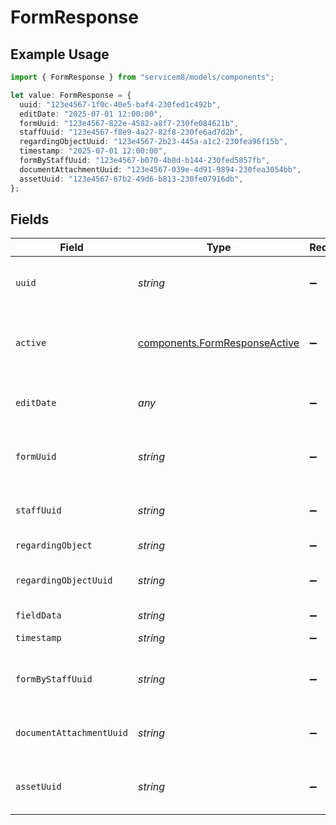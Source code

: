 # FormResponse

## Example Usage

```typescript
import { FormResponse } from "servicem8/models/components";

let value: FormResponse = {
  uuid: "123e4567-1f0c-40e5-baf4-230fed1c492b",
  editDate: "2025-07-01 12:00:00",
  formUuid: "123e4567-822e-4582-a8f7-230fe084621b",
  staffUuid: "123e4567-f8e9-4a27-82f8-230fe6ad7d2b",
  regardingObjectUuid: "123e4567-2b23-445a-a1c2-230fea96f15b",
  timestamp: "2025-07-01 12:00:00",
  formByStaffUuid: "123e4567-b070-4b8d-b144-230fed5857fb",
  documentAttachmentUuid: "123e4567-039e-4d91-9894-230fea3054bb",
  assetUuid: "123e4567-67b2-49d6-b813-230fe07916db",
};
```

## Fields

| Field                                                                          | Type                                                                           | Required                                                                       | Description                                                                    | Example                                                                        |
| ------------------------------------------------------------------------------ | ------------------------------------------------------------------------------ | ------------------------------------------------------------------------------ | ------------------------------------------------------------------------------ | ------------------------------------------------------------------------------ |
| `uuid`                                                                         | *string*                                                                       | :heavy_minus_sign:                                                             | Unique identifier for this record                                              | 123e4567-1f0c-40e5-baf4-230fed1c492b                                           |
| `active`                                                                       | [components.FormResponseActive](../../models/components/formresponseactive.md) | :heavy_minus_sign:                                                             | Record active/deleted flag.  Valid values are [0,1]                            |                                                                                |
| `editDate`                                                                     | *any*                                                                          | :heavy_minus_sign:                                                             | Timestamp at which record was last modified                                    | 2025-07-01 12:00:00                                                            |
| `formUuid`                                                                     | *string*                                                                       | :heavy_minus_sign:                                                             | N/A                                                                            | 123e4567-822e-4582-a8f7-230fe084621b                                           |
| `staffUuid`                                                                    | *string*                                                                       | :heavy_minus_sign:                                                             | N/A                                                                            | 123e4567-f8e9-4a27-82f8-230fe6ad7d2b                                           |
| `regardingObject`                                                              | *string*                                                                       | :heavy_minus_sign:                                                             | N/A                                                                            |                                                                                |
| `regardingObjectUuid`                                                          | *string*                                                                       | :heavy_minus_sign:                                                             | N/A                                                                            | 123e4567-2b23-445a-a1c2-230fea96f15b                                           |
| `fieldData`                                                                    | *string*                                                                       | :heavy_minus_sign:                                                             | N/A                                                                            |                                                                                |
| `timestamp`                                                                    | *string*                                                                       | :heavy_minus_sign:                                                             | N/A                                                                            | 2025-07-01 12:00:00                                                            |
| `formByStaffUuid`                                                              | *string*                                                                       | :heavy_minus_sign:                                                             | N/A                                                                            | 123e4567-b070-4b8d-b144-230fed5857fb                                           |
| `documentAttachmentUuid`                                                       | *string*                                                                       | :heavy_minus_sign:                                                             | N/A                                                                            | 123e4567-039e-4d91-9894-230fea3054bb                                           |
| `assetUuid`                                                                    | *string*                                                                       | :heavy_minus_sign:                                                             | N/A                                                                            | 123e4567-67b2-49d6-b813-230fe07916db                                           |